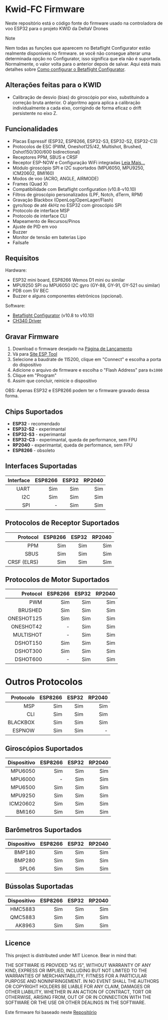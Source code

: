 # Kwid-FC Firmware
Neste repositório está o código fonte do firmware usado na controladora de voo ESP32 para o projeto KWID da DeltaV Drones


> [!NOTE]
> Nem todas as funções que aparecem no Betaflight Configurator estão realmente disponíveis no firmware. se você não consegue alterar uma determinada opção no Configurator, isso significa que ela não é suportada. Normalmente, o valor volta para o anterior depois de salvar.
Aqui está mais detalhes sobre [Como configurar o Betaflight Configurator](/docs/setup.md).


## Alterações feitas para o KWID
* Calibração de desvio (bias) do giroscópio por eixo, substituindo a correção bruta anterior. O algoritmo agora aplica a calibração individualmente a cada eixo, corrigindo de forma eficaz o drift persistente no eixo Z.

## Funcionalidades
* Placas Espressif (ESP32, ESP8266, ESP32-S3, ESP32-S2, ESP32-C3)
* Protocolos de ESC (PWM, Oneshot125/42, Multishot, Brushed, Dshot150/300/600 bidirectional)
* Receptores PPM, SBUS e CRSF
* Receptor ESP-NOW e Configuração WiFi integradas [Leia Mais...](/docs/wireless.md)
* Módulo giroscópio SPI e I2C suportados (MPU6050, MPU9250, ICM20602, BMI160)
* Modos de voo (ACRO, ANGLE, AIRMODE)
* Frames (Quad X)
* Compatibilidade com Betaflight configuration (v10.8-v10.10)
* Filtros de giroscópio personalizados (LPF, Notch, dTerm, RPM)
* Gravação Blackbox (OpenLog/OpenLager/Flash)
* gyro/loop de até 4kHz no ESP32 com giroscópio SPI
* Protocolo de interface MSP
* Protocolo de interface CLI
* Mapeamento de Recursos/Pinos
* Ajuste de PID em voo
* Buzzer
* Monitor de tensão em baterias Lipo
* Failsafe

## Requisitos
Hardware:
* ESP32 mini board, ESP8266 Wemos D1 mini ou similar
* MPU9250 SPI ou MPU6050 I2C gyro (GY-88, GY-91, GY-521 ou similar)
* PDB com 5V BEC
* Buzzer e alguns componentes eletrônicos (opcional).

Software:
* [Betaflight Configurator](https://github.com/betaflight/betaflight-configurator/releases) (v10.8 to v10.10)
* [CH340 Driver](https://sparks.gogo.co.nz/ch340.html)

## Gravar Firmware
1. Download o firmware desejado na [Página de Lançamento](https://github.com/rtlopez/esp-fc/releases)
2. Vá para [Site ESP Tool](https://espressif.github.io/esptool-js/)
3. Selecione a baudrate de 115200, clique em "Connect" e escolha a porta do dispositivo
4. Adicione o arquivo de firmware e escolha o "Flash Address" para `0x1000`
5. Clique em "Program"
6. Assim que concluir, reinicie o dispositivo

OBS: Apenas ESP32 e ESP8266 podem ter o firmware gravado dessa forma.

## Chips Suportados

 - **ESP32** - recomendado
 - **ESP32-S2** - experimantal
 - **ESP32-S3** - experimantal
 - **ESP32-C3** - experimantal, queda de performance, sem FPU
 - **RP2040** - experimantal, queda de performance, sem FPU
 - **ESP8266** - obsoleto

## Interfaces Suportadas

| Interface | ESP8266 | ESP32 | RP2040 |
|---:|---:|---:|---:|
| UART | Sim | Sim | Sim |
| I2C | Sim | Sim | Sim |
| SPI | - | Sim | Sim |

## Protocolos de Receptor Suportados

| Protocol | ESP8266 | ESP32 | RP2040 |
|---:|---:|---:|---:|
| PPM | Sim | Sim | Sim |
| SBUS | Sim | Sim | Sim |
| CRSF (ELRS) | Sim | Sim | Sim |

## Protocolos de Motor Suportados

| Protocol | ESP8266 | ESP32 | RP2040 |
|---:|---:|---:|---:|
| PWM | Sim | Sim | Sim |
| BRUSHED | Sim | Sim | Sim |
| ONESHOT125 | Sim | Sim | Sim |
| ONESHOT42 | - | Sim | Sim |
| MULTISHOT | - | Sim | Sim |
| DSHOT150 | Sim | Sim | Sim |
| DSHOT300 | Sim | Sim | Sim |
| DSHOT600 | - | Sim | Sim |

# Outros Protocolos

| Protocolo | ESP8266 | ESP32 | RP2040 |
|---:|---:|---:|---:|
| MSP | Sim | Sim | Sim |
| CLI | Sim | Sim | Sim |
| BLACKBOX | Sim | Sim | Sim |
| ESPNOW | Sim | Sim | - |

## Giroscópios Suportados

| Dispositivo | ESP8266 | ESP32 | RP2040 |
|---:|---:|---:|---:|
| MPU6050 | Sim | Sim | Sim |
| MPU6000 | - | Sim | Sim |
| MPU6500 | Sim | Sim | Sim |
| MPU9250 | Sim | Sim | Sim |
| ICM20602 | Sim | Sim | Sim |
| BMI160 | Sim | Sim | Sim |

## Barômetros Suportados

| Dispositivo | ESP8266 | ESP32 | RP2040 |
|---:|---:|---:|---:|
| BMP180 | Sim | Sim | Sim |
| BMP280 | Sim | Sim | Sim |
| SPL06 | Sim | Sim | Sim |

## Bússolas Suportadas

| Dispositivo | ESP8266 | ESP32 | RP2040 |
|---:|---:|---:|---:|
| HMC5883 | Sim | Sim | Sim |
| QMC5883 | Sim | Sim | Sim |
| AK8963 | Sim | Sim | Sim |

## Licence
This project is distributed under MIT Licence. Bear in mind that:

THE SOFTWARE IS PROVIDED "AS IS", WITHOUT WARRANTY OF ANY KIND, EXPRESS OR
IMPLIED, INCLUDING BUT NOT LIMITED TO THE WARRANTIES OF MERCHANTABILITY,
FITNESS FOR A PARTICULAR PURPOSE AND NONINFRINGEMENT. IN NO EVENT SHALL THE
AUTHORS OR COPYRIGHT HOLDERS BE LIABLE FOR ANY CLAIM, DAMAGES OR OTHER
LIABILITY, WHETHER IN AN ACTION OF CONTRACT, TORT OR OTHERWISE, ARISING FROM,
OUT OF OR IN CONNECTION WITH THE SOFTWARE OR THE USE OR OTHER DEALINGS IN THE
SOFTWARE.

Este firmware foi baseado neste [Repositório](https://github.com/rtlopez/esp-fc)